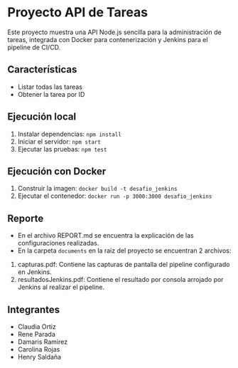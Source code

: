 # Proyecto API de Tareas

Este proyecto muestra una API Node.js sencilla para la administración de tareas, integrada con Docker para contenerización y Jenkins para el pipeline de CI/CD.

## Características

- Listar todas las tareas
- Obtener la tarea por ID

## Ejecución local

1. Instalar dependencias: `npm install`
2. Iniciar el servidor: `npm start`
3. Ejecutar las pruebas: `npm test`

## Ejecución con Docker

1. Construir la imagen: `docker build -t desafio_jenkins`
2. Ejecutar el contenedor: `docker run -p 3000:3000 desafio_jenkins`

## Reporte
- En el archivo REPORT.md se encuentra la explicación de las configuraciones realizadas.
- En la carpeta `documents` en la raiz del proyecto se encuentran 2 archivos:
1. capturas.pdf: Contiene las capturas de pantalla del pipeline configurado en Jenkins.
2. resultadosJenkins.pdf: Contiene el resultado por consola arrojado por Jenkins al realizar el pipeline.

## Integrantes
- Claudia Ortiz
- Rene Parada
- Damaris Ramirez
- Carolina Rojas
- Henry Saldaña